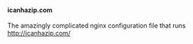 #### icanhazip.com
The amazingly complicated nginx configuration file that runs http://icanhazip.com/
